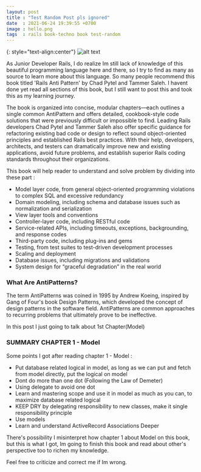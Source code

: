```yaml
---
layout: post
title : "Test Random Post pls ignored"
date  : 2021-06-24 19:39:55 +0700
image : hello.png
tags  : rails book-techno book test-random
---
```


{: style="text-align:center"}
![alt text][Rails Anti Pattern]

As Junior Developer Rails, I do realize Im still lack of knowledge of this beautiful programming language here and there, so I try to find as many as source to learn more about this language. So many people recommend this book titled 'Rails Anti Pattern' by Chad Pytel and Tammer Saleh. I havent done yet read all sections of this book, but I still want to post this and took this as my learning journey.

The book is organized into concise, modular chapters—each outlines a single common AntiPattern and offers detailed, cookbook-style code solutions that were previously difficult or impossible to find. Leading Rails developers Chad Pytel and Tammer Saleh also offer specific guidance for refactoring existing bad code or design to reflect sound object-oriented principles and established Rails best practices. With their help, developers, architects, and testers can dramatically improve new and existing applications, avoid future problems, and establish superior Rails coding standards throughout their organizations.

This book will help reader to understand and solve problem by dividing into these part :
- Model layer code, from general object-oriented programming violations to complex SQL and excessive redundancy
- Domain modeling, including schema and database issues such as normalization and serialization
- View layer tools and conventions
- Controller-layer code, including RESTful code
- Service-related APIs, including timeouts, exceptions, backgrounding, and response codes
- Third-party code, including plug-ins and gems
- Testing, from test suites to test-driven development processes
- Scaling and deployment
- Database issues, including migrations and validations
- System design for “graceful degradation” in the real world

### What Are AntiPatterns?
The term AntiPatterns was coined in 1995 by Andrew Koeing, inspired by Gang of Four's book Design Patterns, which developed the concept of design patterns in the software field.
AntiPatterns are common approaches to recurring problems that ultimately prove to be ineffective.

In this post I just going to talk about 1st Chapter(Model)

### SUMMARY CHAPTER 1 - Model
Some points I got after reading chapter 1 - Model :
- Put database related logical in model, as long as we can put and fetch from model directly, put the logical on model
- Dont do more than one dot (Following the Law of Demeter)
- Using delegate to avoid one dot
- Learn and mastering scope and use it in model as much as you can, to maximize database related logical
- KEEP DRY by delegating responsibility to new classes, make it single responsibility principle
- Use models
- Learn and understand ActiveRecord Associations Deeper

There's possibility I misinterpret how chapter 1 about Model on this book, but this is what I got, Im going to finish this book and read about other's perspective too to richen my knowledge.

Feel free to criticize and correct me if Im wrong.

[Rails Anti Pattern]: https://images-na.ssl-images-amazon.com/images/I/51sOS0+TmKL._SX382_BO1,204,203,200_.jpg "Rails Anti Pattern"